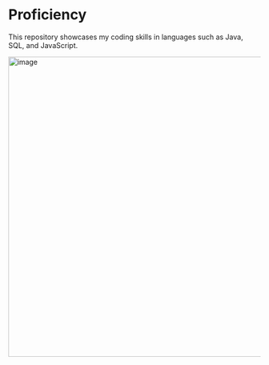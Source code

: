 # Proficiency
This repository showcases my coding skills in languages such as Java, SQL, and JavaScript.



<img width="1845" height="600px" alt="image" src="https://github.com/user-attachments/assets/5daeb3ba-9268-4161-b383-6049d77e1054" />

